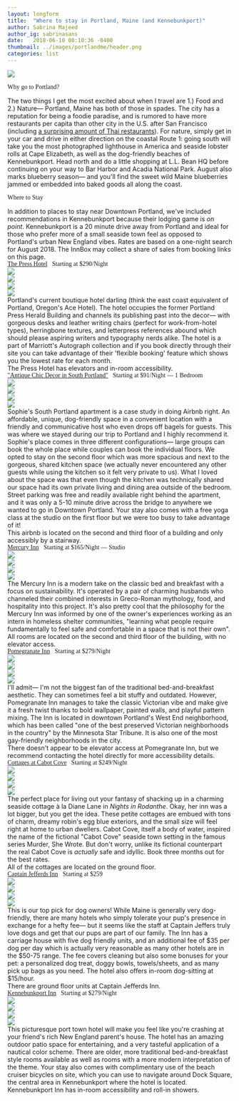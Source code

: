 ```yaml
---
layout: longform
title:  "Where to stay in Portland, Maine (and Kennebunkport)"
author: Sabrina Majeed
author_ig: sabrinasans
date:   2018-06-10 00:10:36 -0400
thumbnail: ../images/portlandme/header.png
categories: list
---
```


<p class="pb3" style="max-width: 650px; margin: auto;">
<img class="mt3-ns mt3 mb4-ns mb3" src="../images/portlandme/header.png"></p>

<p class="tc f3 pt3 pb3 lh-title" style="font-family: 'Gilroy-ExtraBold'">Why go to Portland?</p>

<p class="pb4-ns pb3" style="max-width: 650px; margin: auto;">
The two things I get the most excited about when I travel are 1.) Food and 2.) Nature— Portland, Maine has both of those in spades. The city has a reputation for being a foodie paradise, and is rumored to have more restaurants per capita than other city in the U.S. after San Francisco (including <a href="http://www.wweek.com/portland/blog-27050-whats-with-all-the-thai-restaurants-in-portland.html">a surprising amount of Thai restaurants</a>). For nature, simply get in your car and drive in either direction on the coastal Route 1: going south will take you the most photographed lighthouse in America and seaside lobster rolls at Cape Elizabeth, as well as the dog-friendly beaches of Kennebunkport. Head north and do a little shopping at L.L. Bean HQ before continuing on your way to Bar Harbor and Acadia National Park. August also marks blueberry season— and you'll find the sweet wild Maine blueberries jammed or embedded into baked goods all along the coast.

</p>

<p class="tc f3 pt3 lh-title" style="font-family: 'Gilroy-ExtraBold'">Where to Stay</p>

<p class="pb2" style="max-width: 650px; margin: auto;">
In addition to places to stay near Downtown Portland, we've included recommendations in Kennebunkport because their lodging game is <i>on point</i>. Kennebunkport is a 20 minute drive away from Portland and ideal for those who prefer more of a small seaside town feel as opposed to Portland's urban New England vibes. Rates are based on a one-night search for August 2018. The InnBox may collect a share of sales from booking links on this page.</p>


<p class="f4 pt4 pb3 lh-title" style="font-family: 'Gilroy-ExtraBold'; max-width: 650px; margin: auto;"><a href="https://www.thepresshotel.com/" target="_blank" class="link underline-hover orange">The Press Hotel</a><span class="f5 light-silver">&nbsp; &nbsp;Starting at $290/Night</span></p>

<div class="fl w-100 w-50-ns pr1-ns mb1 mb0-ns">
<img src="../images/portlandme/press_3.png">
</div>
<div class="fl w-100 w-50-ns pl1-ns mb2">
<img src="../images/portlandme/press_2.png">
</div>
<div class="fl w-100 w-50-ns pr1-ns mb1 mb0-ns">
<img src="../images/portlandme/press_1.png">
</div>
<div class="fl w-100 w-50-ns pl1-ns mb3 mb4-ns">
<img src="../images/portlandme/press_4.png">
</div>

<p class="pb2" style="max-width: 650px; margin: auto;">
Portland's current boutique hotel darling (think the east coast equivalent of Portland, Oregon's Ace Hotel). The hotel occupies the former Portland Press Herald Building and channels its publishing past into the decor— with gorgeous desks and leather writing chairs (perfect for work-from-hotel types), herringbone textures, and letterpress references abound which should please aspiring writers and typography nerds alike. The hotel is a part of Marriott's Autograph collection and if you book directly through their site you can take advantage of their 'flexible booking' feature which shows you the lowest rate for each month.</p>


<p class="f6 i light-silver pb4" style="max-width: 650px; margin: auto;">The Press Hotel has elevators and in-room accessibility.</p>

<p class="f4 pt3 pb3 lh-title" style="font-family: 'Gilroy-ExtraBold'; max-width: 650px; margin: auto;"><a href="https://www.airbnb.com/rooms/25328" target="_blank" class="link underline-hover orange">"Antique Chic Decor in South Portland"</a><span class="f5 light-silver">&nbsp; &nbsp;Starting at $91/Night — 1 Bedroom</span></p>

<div class="fl w-100 w-50-ns pr1-ns mb1 mb0-ns">
<img src="../images/portlandme/airbnb_1.png">
</div>
<div class="fl w-100 w-50-ns pl1-ns mb2">
<img src="../images/portlandme/airbnb_3.png">
</div>
<div class="fl w-100 w-50-ns pr1-ns mb1 mb0-ns">
<img src="../images/portlandme/airbnb_4.png">
</div>
<div class="fl w-100 w-50-ns pl1-ns mb3 mb4-ns">
<img src="../images/portlandme/airbnb_2.png">
</div>

<p class="pb2" style="max-width: 650px; margin: auto;">
Sophie's South Portland apartment is a case study in doing Airbnb right. An affordable, unique, dog-friendly space in a convenient location with a friendly and communicative host who even drops off bagels for guests. This was where we stayed during our trip to Portland and I highly recommend it. Sophie's place comes in three different configurations— large groups can book the whole place while couples can book the individual floors. We opted to stay on the second floor which was more spacious and next to the gorgeous, shared kitchen space (we actually never encountered any other guests while using the kitchen so it felt very private to us). What I loved about the space was that even though the kitchen was technically shared our space had its own private living and dining area outside of the bedroom. Street parking was free and readily available right behind the apartment, and it was only a 5-10 minute drive across the bridge to anywhere we wanted to go in Downtown Portland. Your stay also comes with a free yoga class at the studio on the first floor but we were too busy to take advantage of it!</p>


<p id="anchor" class="f6 i light-silver pb4" style="max-width: 650px; margin: auto;">This airbnb is located on the second and third floor of a building and only accessibly by a stairway.</p>

<p class="f4 pt3 pb3 lh-title" style="font-family: 'Gilroy-ExtraBold'; max-width: 650px; margin: auto;"><a href="http://www.mercuryinn.com/rooms/" target="_blank" class="link underline-hover orange">Mercury Inn</a><span class="f5 light-silver">&nbsp; &nbsp;Starting at $165/Night — Studio</span></p>

<div class="fl w-100 w-50-ns pr1-ns mb1 mb0-ns">
<img src="../images/portlandme/mercury_3.png">
</div>
<div class="fl w-100 w-50-ns pl1-ns mb2">
<img src="../images/portlandme/mercury_4.png">
</div>
<div class="fl w-100 w-50-ns pr1-ns mb1 mb0-ns">
<img src="../images/portlandme/mercury_2.png">
</div>
<div class="fl w-100 w-50-ns pl1-ns mb3 mb4-ns">
<img src="../images/portlandme/mercury_1.png">
</div>

<p class="pb2" style="max-width: 650px; margin: auto;">
The Mercury Inn is a modern take on the classic bed and breakfast with a focus on sustainability. It's operated by a pair of charming husbands who channeled their combined interests in Greco-Roman mythology, food, and hospitality into this project. It's also pretty cool that the philosophy for the Mercury Inn was informed by one of the owner's experiences working as an intern in homeless shelter communities, "learning what people require fundamentally to feel safe and comfortable in a space that is not their own".</p>

<p class="f6 i light-silver pb4" style="max-width: 650px; margin: auto;">All rooms are located on the second and third floor of the building, with no elevator access.</p>

<p class="f4 pt3 pb3 lh-title" style="font-family: 'Gilroy-ExtraBold'; max-width: 650px; margin: auto;"><a href="https://www.booking.com/hotel/us/pomegranate-inn.html?aid=1452227" target="_blank" class="link underline-hover orange">Pomegranate Inn</a><span class="f5 light-silver">&nbsp; &nbsp;Starting at $279/Night</span></p>

<div class="fl w-100 w-50-ns pr1-ns mb1 mb0-ns">
<img src="../images/portlandme/pome_1.png">
</div>
<div class="fl w-100 w-50-ns pl1-ns mb2">
<img src="../images/portlandme/pome_4.png">
</div>
<div class="fl w-100 w-50-ns pr1-ns mb1 mb0-ns">
<img src="../images/portlandme/pome_3.png">
</div>
<div class="fl w-100 w-50-ns pl1-ns mb3 mb4-ns">
<img src="../images/portlandme/pome_2.png">
</div>

<p class="pb2" style="max-width: 650px; margin: auto;">
I'll admit— I'm not the biggest fan of the traditional bed-and-breakfast aesthetic. They can sometimes feel a bit stuffy and outdated. However, Pomegranate Inn manages to take the classic Victorian vibe and make give it a fresh twist thanks to bold wallpaper, painted walls, and playful pattern mixing. The Inn is located in downtown Portland's West End neighborhood, which has been called "one of the best preserved Victorian neighborhoods in the country" by the Minnesota Star Tribune. It is also one of the most gay-friendly neighborhoods in the city.</p>

<p class="f6 i light-silver pb4" style="max-width: 650px; margin: auto;">There doesn't appear to be elevator access at Pomegranate Inn, but we recommend contacting the hotel directly for more accessibility details.</p>

<p class="f4 pt3 pb3 lh-title" style="font-family: 'Gilroy-ExtraBold'; max-width: 650px; margin: auto;"><a href="https://www.booking.com/hotel/us/the-cottages-at-cabot-cove.html?aid=1452227" target="_blank" class="link underline-hover orange">Cottages at Cabot Cove</a><span class="f5 light-silver">&nbsp; &nbsp;Starting at $249/Night</span></p>

<div class="fl w-100 w-50-ns pr1-ns mb1 mb0-ns">
<img src="../images/portlandme/cabot_1.png">
</div>
<div class="fl w-100 w-50-ns pl1-ns mb2">
<img src="../images/portlandme/cabot_2.png">
</div>
<div class="fl w-100 w-50-ns pr1-ns mb1 mb0-ns">
<img src="../images/portlandme/cabot_4.png">
</div>
<div class="fl w-100 w-50-ns pl1-ns mb3 mb4-ns">
<img src="../images/portlandme/cabot_3.png">
</div>

<p class="pb2" style="max-width: 650px; margin: auto;">
The perfect place for living out your fantasy of shacking up in a charming seaside cottage à la Diane Lane in <i>Nights in Rodanthe</i>. Okay, her inn was a lot bigger, but you get the idea. These petite cottages are embued with tons of charm, dreamy robin's egg blue exteriors, and the small size will feel right at home to urban dwellers. Cabot Cove, itself a body of water, inspired the name of the fictional "Cabot Cove" seaside town setting in the famous series Murder, She Wrote. But don't worry, unlike its fictional counterpart the real Cabot Cove is <i>actually</i> safe and idyllic. Book three months out for the best rates.</p>

<p class="f6 i light-silver pb4" style="max-width: 650px; margin: auto;">
All of the cottages are located on the ground floor.</p>

<p class="f4 pt3 pb3 lh-title" style="font-family: 'Gilroy-ExtraBold'; max-width: 650px; margin: auto;"><a href="https://www.booking.com/hotel/us/captain-jefferds-inn.html?aid=1452227" target="_blank" class="link underline-hover orange">Captain Jefferds Inn</a><span class="f5 light-silver">&nbsp; &nbsp;Starting at $259</span></p>

<div class="fl w-100 w-50-ns pr1-ns mb1 mb0-ns">
<img src="../images/portlandme/jefferds_3.png">
</div>
<div class="fl w-100 w-50-ns pl1-ns mb2">
<img src="../images/portlandme/jefferds_2.png">
</div>
<div class="fl w-100 w-50-ns pr1-ns mb1 mb0-ns">
<img src="../images/portlandme/jefferds_4.png">
</div>
<div class="fl w-100 w-50-ns pl1-ns mb3 mb4-ns">
<img src="../images/portlandme/jefferds_1.png">
</div>

<p class="pb2" style="max-width: 650px; margin: auto;">
This is our top pick for dog owners! While Maine is generally very dog-friendly, there are many hotels who simply tolerate your pup's presence in exchange for a hefty fee— but it seems like the staff at Captain Jeffers truly love dogs and get that our pups are part of our family. The Inn has a carriage house with five dog friendly units, and an additional fee of $35 per dog per day which is actually very reasonable as many other hotels are in the $50-75 range. The fee covers cleaning but also some bonuses for your pet: a personalized dog treat, doggy bowls, towels/sheets, and as many pick up bags as you need. The hotel also offers in-room dog-sitting at $15/hour.</p>


<p class="f6 i light-silver pb4" style="max-width: 650px; margin: auto;">
There are ground floor units at Captain Jefferds Inn.</p>

<p class="f4 pt3 pb3 lh-title" style="font-family: 'Gilroy-ExtraBold'; max-width: 650px; margin: auto;"><a href="https://www.booking.com/hotel/us/kennebunkport-inn-kennebunkport.html?aid=1452227" target="_blank" class="link underline-hover orange">Kennebunkport Inn</a><span class="f5 light-silver">&nbsp; &nbsp;Starting at $279/Night</span></p>

<div class="fl w-100 w-50-ns pr1-ns mb1 mb0-ns">
<img src="../images/portlandme/kenne_1.png">
</div>
<div class="fl w-100 w-50-ns pl1-ns mb2">
<img src="../images/portlandme/kenne_3.png">
</div>
<div class="fl w-100 w-50-ns pr1-ns mb1 mb0-ns">
<img src="../images/portlandme/kenne_2.png">
</div>
<div class="fl w-100 w-50-ns pl1-ns mb3 mb4-ns">
<img src="../images/portlandme/kenne_4.png">
</div>

<p class="pb2" style="max-width: 650px; margin: auto;">
This picturesque port town hotel will make you feel like you're crashing at your friend's rich New England parent's house. The hotel has an amazing outdoor patio space for entertaining, and a very tasteful application of a nautical color scheme. There are older, more traditional bed-and-breakfast style rooms available as well as rooms with a more modern interpretation of the theme.
Your stay also comes with complimentary use of the beach cruiser bicycles on site, which you can use to navigate around Dock Square, the central area in Kennebunkport where the hotel is located.</p>

<p class="f6 i light-silver pb4" style="max-width: 650px; margin: auto;">
Kennebunkport Inn has in-room accessibility and roll-in showers.</p>
